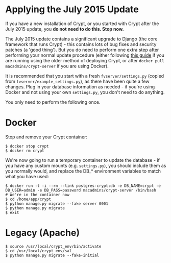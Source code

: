 Applying the July 2015 Update
======================

If you have a new installation of Crypt, or you started with Crypt after the July 2015 update, you **do not need to do this. Stop now.**

The July 2015 update contains a significant upgrade to Django (the core framework that runs Crypt) - this contains lots of bug fixes and security patches (a 'good thing'). But you do need to perform one extra step after performing your normal update procedure (either following [this guide](https://github.com/grahamgilert/crypt-server/blob/master/docs/Upgrading_on_Ubuntu_12.md) if you are running using the older method of deploying Crypt, or after ``docker pull macadmins/crypt-server`` if you are using Docker).

It is recommended that you start with a fresh ``fvserver/settings.py`` (copied from ``fvserver/example_settings.py``), as there have been quite a few changes. Plug in your database information as needed - if you're using Docker and not using your own ``settings.py``, you don't need to do anything.

You only need to perform the following once.

# Docker

Stop and remove your Crypt container:

```
$ docker stop crypt
$ docker rm crypt
```

We're now going to run a temporary container to update the database - if you have any custom mounts (e.g. ``settings.py``), you should include them as you normally would, and replace the DB_* environment variables to match what you have used:

```
$ docker run -t -i --rm --link postgres-crypt:db -e DB_NAME=crypt -e DB_USER=admin -e DB_PASS=password macadmins/crypt-server /bin/bash
# We're in the container now
$ cd /home/app/crypt
$ python manage.py migrate --fake server 0001
$ python manage.py migrate
$ exit
```

# Legacy (Apache)

```
$ source /usr/local/crypt_env/bin/activate
$ cd /usr/local/crypt_env/sal
$ python manage.py migrate --fake-initial
```
